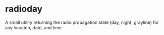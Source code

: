 # radioday
A small utility returning the radio propagation state (day, night, grayline) for any location, date, and time.
